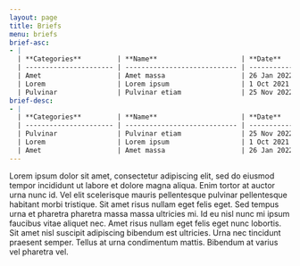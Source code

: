 ```yaml
---
layout: page
title: Briefs
menu: briefs
brief-asc:
- |
  | **Categories**         | **Name**                     | **Date**                   |
  | ---------------------- | ---------------------------- | -------------------------- |
  | Amet                   | Amet massa                   | 26 Jan 2022                |
  | Lorem                  | Lorem ipsum                  | 1 Oct 2021                 |
  | Pulvinar               | Pulvinar etiam               | 25 Nov 2022                | 
brief-desc:
- |
  | **Categories**         | **Name**                     | **Date**                   |
  | ---------------------- | ---------------------------- | -------------------------- |
  | Pulvinar               | Pulvinar etiam               | 25 Nov 2022                | 
  | Lorem                  | Lorem ipsum                  | 1 Oct 2021                 |
  | Amet                   | Amet massa                   | 26 Jan 2022                |  
---
```


Lorem ipsum dolor sit amet, consectetur adipiscing elit, sed do eiusmod tempor incididunt ut labore et dolore magna aliqua. Enim tortor at auctor urna nunc id. Vel elit scelerisque mauris pellentesque pulvinar pellentesque habitant morbi tristique. Sit amet risus nullam eget felis eget. Sed tempus urna et pharetra pharetra massa massa ultricies mi. Id eu nisl nunc mi ipsum faucibus vitae aliquet nec. Amet risus nullam eget felis eget nunc lobortis. Sit amet nisl suscipit adipiscing bibendum est ultricies. Urna nec tincidunt praesent semper. Tellus at urna condimentum mattis. Bibendum at varius vel pharetra vel.
